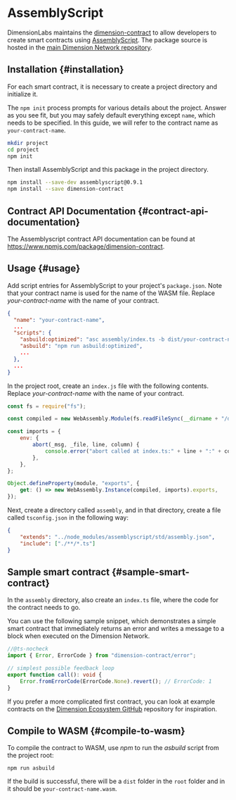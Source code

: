 # AssemblyScript

DimensionLabs maintains the [dimension-contract](https://www.npmjs.com/package/dimension-contract) to allow developers to create smart contracts using [AssemblyScript](https://www.npmjs.com/package/assemblyscript). The package source is hosted in the [main Dimension Network repository](https://github.com/dimension-labs/dimension-node/tree/master/smart_contracts/contract_as/assembly).

## Installation {#installation}

For each smart contract, it is necessary to create a project directory and initialize it.

The `npm init` process prompts for various details about the project. Answer as you see fit, but you may safely default everything except `name`, which needs to be specified. In this guide, we will refer to the contract name as `your-contract-name`.

```sh
mkdir project
cd project
npm init
```

Then install AssemblyScript and this package in the project directory.

```sh
npm install --save-dev assemblyscript@0.9.1
npm install --save dimension-contract
```

## Contract API Documentation {#contract-api-documentation}

The Assemblyscript contract API documentation can be found at <https://www.npmjs.com/package/dimension-contract>.

## Usage {#usage}

Add script entries for AssemblyScript to your project's `package.json`. Note that your contract name is used for the name of the WASM file. Replace _your-contract-name_ with the name of your contract.

```json
{
  "name": "your-contract-name",
  ...
  "scripts": {
    "asbuild:optimized": "asc assembly/index.ts -b dist/your-contract-name.wasm --validate --optimize --use abort=",
    "asbuild": "npm run asbuild:optimized",
    ...
  },
  ...
}
```

In the project root, create an `index.js` file with the following contents. Replace _your-contract-name_ with the name of your contract.

```js
const fs = require("fs");

const compiled = new WebAssembly.Module(fs.readFileSync(__dirname + "/dist/your-contract-name.wasm"));

const imports = {
    env: {
        abort(_msg, _file, line, column) {
            console.error("abort called at index.ts:" + line + ":" + column);
        },
    },
};

Object.defineProperty(module, "exports", {
    get: () => new WebAssembly.Instance(compiled, imports).exports,
});
```

Next, create a directory called `assembly`, and in that directory, create a file called `tsconfig.json` in the following way:

```json
{
    "extends": "../node_modules/assemblyscript/std/assembly.json",
    "include": ["./**/*.ts"]
}
```

## Sample smart contract {#sample-smart-contract}

In the `assembly` directory, also create an `index.ts` file, where the code for the contract needs to go.

You can use the following sample snippet, which demonstrates a simple smart contract that immediately returns an error and writes a message to a block when executed on the Dimension Network.

```typescript
//@ts-nocheck
import { Error, ErrorCode } from "dimension-contract/error";

// simplest possible feedback loop
export function call(): void {
    Error.fromErrorCode(ErrorCode.None).revert(); // ErrorCode: 1
}
```

If you prefer a more complicated first contract, you can look at example contracts on the [Dimension Ecosystem GitHub](https://github.com/dimension-labs) repository for inspiration.

## Compile to WASM {#compile-to-wasm}

To compile the contract to WASM, use _npm_ to run the _asbuild_ script from the project root:

```
npm run asbuild
```

If the build is successful, there will be a `dist` folder in the `root` folder and in it should be `your-contract-name.wasm`.
